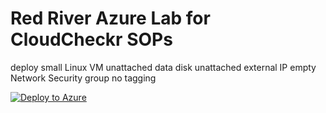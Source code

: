 # Red River Azure Lab for CloudCheckr SOPs

deploy small Linux VM
unattached data disk
unattached external IP
empty Network Security group
no tagging

[![Deploy to Azure](https://aka.ms/deploytoazurebutton)](https://portal.azure.com/#create/Microsoft.Template/uri/https://portal.azure.com/#create/Microsoft.Template/uri/https%3A%2F%2Fraw.githubusercontent.com%2FGit-PBradz%2FAzureLabForCloudCheckrSOPs%2Fmaster%2Ftemplate.json)
